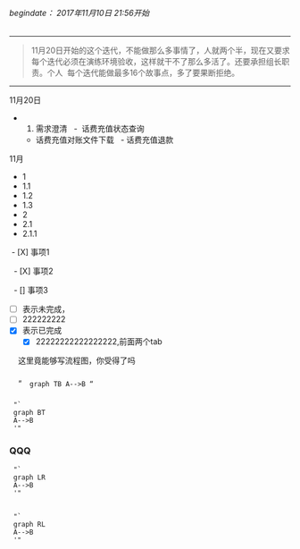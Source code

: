 ###### begindate： 2017年11月10日 21:56开始
----------
 > 11月20日开始的这个迭代，不能做那么多事情了，人就两个半，现在又要求每个迭代必须在演练环境验收，这样就干不了那么多活了。还要承担组长职责。个人
  每个迭代能做最多16个故事点，多了要果断拒绝。
----
11月20日
- 1. 需求澄清 
   -  话费充值状态查询
   - 话费充值对账文件下载
   - 话费充值退款















11月
- 1
 - 1.1
 - 1.2
 - 1.3
- 2
 - 2.1
  - 2.1.1

  
  - [X] 事项1
  
   - [X] 事项2
   
   - [] 事项3
   
   
   - [ ] 表示未完成， 
   - [ ] 222222222
   - [X] 表示已完成   
     - [X] 22222222222222222,前面两个tab  
     
     这里竟能够写流程图，你受得了吗 
   ###  
     
     “` 
     graph TB
     A-->B
     “`
  ###   
     "`
     graph BT
     A-->B
     '"
###   QQQ
     "`
     graph LR
     A-->B
     '"
     
     
     "`
     graph RL
     A-->B
     '"
